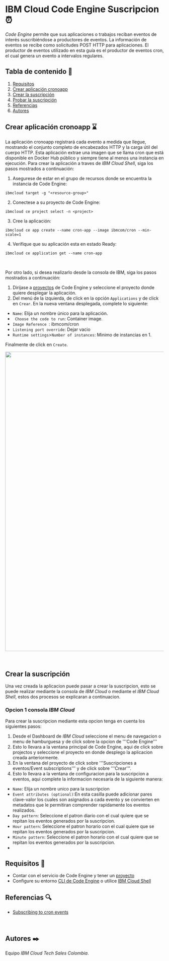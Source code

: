 # IBM Cloud Code Engine Suscripcion :alarm_clock:

*Code Engine* permite que sus aplicaciones o trabajos reciban eventos de interés suscribiéndose a productores de eventos. La información de eventos se recibe como solicitudes POST HTTP para aplicaciones. El productor de eventos utilizado en esta guía es el productor de eventos cron, el cual genera un evento a intervalos regulares. 

## Tabla de contenido 📑

1. [Requisitos](#Requisitos-newspaper)
2. [Crear aplicación cronoapp](#Crear-aplicación-cronoapp-hourglass)
3. [Crear la suscripción](#Crear-la-suscripción)
4. [Probar la suscripción](#Probar-la-suscripción)
5. [Referencias](#Referencias-mag)
6. [Autores](#Autores-black_nib)

## Crear aplicación cronoapp :hourglass:
La aplicación cronoapp registrará cada evento a medida que llegue, mostrando el conjunto completo de encabezados HTTP y la carga útil del cuerpo HTTP. Esta aplicación extrae una imagen que se llama cron que está disponible en Docker Hub público y siempre tiene al menos una instancia en ejecución. Para crear la aplicación a traves de *IBM Cloud Shell*, siga los pasos mostrados a continuación:
1. Asegurese de estar en el grupo de recursos donde se encuentra la instancia de Code Engine:
```
ibmcloud target -g "<resource-group>"
```

2. Conectese a su proyecto de Code Engine:
```
ibmcloud ce project select -n <project>
```

3. Cree la aplicación:
```
ibmcloud ce app create --name cron-app --image ibmcom/cron --min-scale=1
```
4. Verifique que su aplicación esta en estado Ready:
```
ibmcloud ce application get --name cron-app
```
</br>

Por otro lado, si desea realizarlo desde la consola de IBM, siga los pasos mostrados a continuación:

1. Dirijase a [proyectos](https://cloud.ibm.com/codeengine/projects) de Code Engine y seleccione el proyecto donde quiere desplegar la aplicación.
2. Del menú de la izquierda, de click en la opción ```Applications``` y de click en ```Crear```. En la nueva ventana desplegada, complete lo siguiente:
* ```Name```: Elija un nombre único para la aplicación.
* ``` Choose the code to run```: Container image.
* ```Image Reference ```: ibmcom/cron
* ```Listening port override```: Dejar vacio
* ```Runtime settings```>```Number of instances```: Minimo de instancias en 1.

 Finalmente de click en ```Create```.
 
  <p align=center><img width="950" src=".github/appcrono.gif"></p>
 <br />

## Crear la suscripción
Una vez creada la aplicacion puede pasar a crear la suscripcion, esto se puede realizar mediante la consola de *IBM Cloud* o mediante el *IBM Cloud Shell*, estos dos procesos se explicaran a continuacion.

### Opcion 1 consola *IBM Cloud*
Para crear la suscripcion mediante esta opcion tenga en cuenta los siguientes pasos:

1. Desde el Dashboard de *IBM Cloud* seleccione el menu de navegacion o menu de hamburguesa y de click sobre la opcion de '''Code Engine'''
2. Esto lo llevara a la ventana principal de Code Engine, aqui de click sobre projectos y seleccione el proyecto en donde desplego la aplicacion creada anteriormente.
3. En la ventana del proyecto de click sobre '''Suscripciones a eventos/Event subscriptions''' y de click sobre '''Crear'''.
4. Esto lo llevara a la ventana de configuracion para la suscripcion a eventos, aqui complete la informacion necesaria de la siguiente manera:
 * ```Name```: Elija un nombre unico para la suscripcion
 * ```Event attributes (optional)```:En esta casilla puede adicionar pares clave-valor los cuales son asignados a cada evento y se convierten en metadatos que le permitiran comprender rapidamente los eventos realizados.
 * ```Day pattern```: Seleccione el patron diario con el cual quiere que se repitan los eventos generados por la suscripcion.
 * ```Hour pattern```: Seleccione el patron horario con el cual quiere que se repitan los eventos generados por la suscripcion.
 * ```Minute pattern```: Seleccione el patron horario con el cual quiere que se repitan los eventos generados por la suscripcion.
 * 
 
 
   




## Requisitos :newspaper:
- Contar con el servicio de Code Engine y tener un [proyecto](https://cloud.ibm.com/codeengine/create/project)
- Configure su entorno [CLI de Code Engine](https://cloud.ibm.com/docs/codeengine?topic=codeengine-install-cli) o utilice [IBM Cloud Shell](https://cloud.ibm.com/shell)

## Referencias :mag:

- [Subscribing to cron events](https://cloud.ibm.com/docs/codeengine?topic=codeengine-subscribe-cron-tutorial)
<br />

## Autores :black_nib:
Equipo *IBM Cloud Tech Sales Colombia*.
